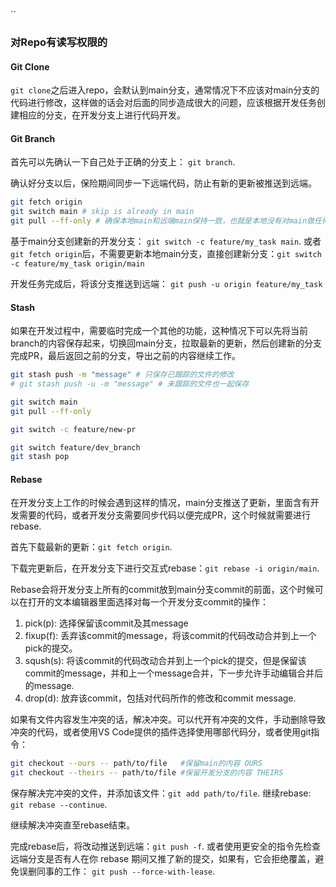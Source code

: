 ``
### 对Repo有读写权限的

#### Git Clone
`git clone`之后进入repo，会默认到main分支，通常情况下不应该对main分支的代码进行修改，这样做的话会对后面的同步造成很大的问题，应该根据开发任务创建相应的分支，在开发分支上进行代码开发。

#### Git Branch
首先可以先确认一下自己处于正确的分支上： `git branch`.

确认好分支以后，保险期间同步一下远端代码，防止有新的更新被推送到远端。
```bash
git fetch origin
git switch main # skip is already in main
git pull --ff-only # 确保本地main和远端main保持一致，也就是本地没有对main做任何修改
```

基于main分支创建新的开发分支： `git switch -c feature/my_task main`.
或者`git fetch origin`后，不需要更新本地main分支，直接创建新分支：`git switch -c feature/my_task origin/main`

开发任务完成后，将该分支推送到远端： `git push -u origin feature/my_task`

#### Stash
如果在开发过程中，需要临时完成一个其他的功能，这种情况下可以先将当前branch的内容保存起来，切换回main分支，拉取最新的更新，然后创建新的分支完成PR，最后返回之前的分支，导出之前的内容继续工作。
```bash
git stash push -m "message" # 只保存已跟踪的文件的修改
# git stash push -u -m "message" # 未跟踪的文件也一起保存

git switch main
git pull --ff-only

git switch -c feature/new-pr

git switch feature/dev_branch
git stash pop
```

#### Rebase
在开发分支上工作的时候会遇到这样的情况，main分支推送了更新，里面含有开发需要的代码，或者开发分支需要同步代码以便完成PR，这个时候就需要进行rebase.

首先下载最新的更新：`git fetch origin`.

下载完更新后，在开发分支下进行交互式rebase：`git rebase -i origin/main`.

Rebase会将开发分支上所有的commit放到main分支commit的前面，这个时候可以在打开的文本编辑器里面选择对每一个开发分支commit的操作：

1. pick(p): 选择保留该commit及其message
2. fixup(f): 丢弃该commit的message，将该commit的代码改动合并到上一个pick的提交。
3. sqush(s): 将该commit的代码改动合并到上一个pick的提交，但是保留该commit的message，并和上一个message合并，下一步允许手动编辑合并后的message.
4. drop(d): 放弃该commit，包括对代码所作的修改和commit message.

如果有文件内容发生冲突的话，解决冲突。可以代开有冲突的文件，手动删除导致冲突的代码，或者使用VS Code提供的插件选择使用哪部代码分，或者使用git指令：
```bash
git checkout --ours -- path/to/file   #保留main的内容 OURS
git checkout --theirs -- path/to/file #保留开发分支的内容 THEIRS
```

保存解决完冲突的文件，并添加该文件：`git add path/to/file`. 继续rebase: `git rebase --continue`.

继续解决冲突直至rebase结束。

完成rebase后，将改动推送到远端：`git push -f`.
或者使用更安全的指令先检查远端分支是否有人在你 rebase 期间又推了新的提交，如果有，它会拒绝覆盖，避免误删同事的工作： `git push --force-with-lease`.


